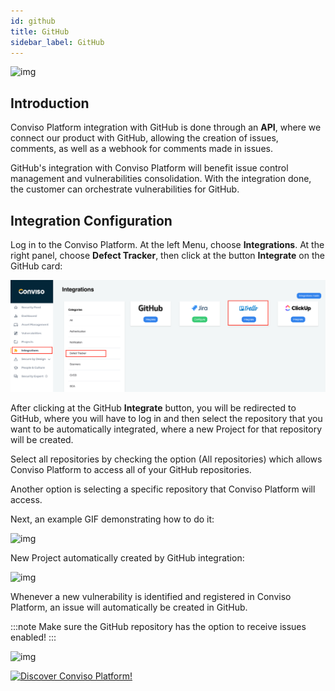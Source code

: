 ```yaml
---
id: github
title: GitHub
sidebar_label: GitHub
---
```


<div style={{textAlign: 'center'}}>

![img](../../../static/img/github.png)

</div>

## Introduction

Conviso Platform integration with GitHub is done through an **API**, where we connect our product with GitHub, allowing the creation of issues, comments, as well as a webhook for comments made in issues.

GitHub's integration with Conviso Platform will benefit issue control management and vulnerabilities consolidation. With the integration done, the customer can orchestrate vulnerabilities for GitHub.

## Integration Configuration

Log in to the Conviso Platform. At the left Menu, choose **Integrations**. At the right panel, choose **Defect Tracker**, then click at the button **Integrate** on the GitHub card:

<div style={{textAlign: 'center'}}>

![img](../../../static/img/github-img1.png)

</div>

After clicking at the GitHub **Integrate** button, you will be redirected to GitHub, where you will have to log in and then select the repository that you want to be automatically integrated, where a new Project for that repository will be created.

Select all repositories by checking the option (All repositories) which allows Conviso Platform to access all of your GitHub repositories.

Another option is selecting a specific repository that Conviso Platform will access.

Next, an example GIF demonstrating how to do it:

<div style={{textAlign: 'center'}}>

![img](../../../static/img/github-gif1.gif)

</div>

New Project automatically created by GitHub integration:

<div style={{textAlign: 'center'}}>

![img](../../../static/img/github-img2.png)

</div>

Whenever a new vulnerability is identified and registered in Conviso Platform, an issue will automatically be created in GitHub.

:::note
Make sure the GitHub repository has the option to receive issues enabled!
:::

<div style={{textAlign: 'center'}}>

![img](../../../static/img/github-img3.png)

</div>

[![Discover Conviso Platform!](https://no-cache.hubspot.com/cta/default/5613826/interactive-125788977029.png)](https://cta-service-cms2.hubspot.com/web-interactives/public/v1/track/redirect?encryptedPayload=AVxigLKtcWzoFbzpyImNNQsXC9S54LjJuklwM39zNd7hvSoR%2FVTX%2FXjNdqdcIIDaZwGiNwYii5hXwRR06puch8xINMyL3EXxTMuSG8Le9if9juV3u%2F%2BX%2FCKsCZN1tLpW39gGnNpiLedq%2BrrfmYxgh8G%2BTcRBEWaKasQ%3D&webInteractiveContentId=125788977029&portalId=5613826)